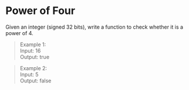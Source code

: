 # Power of Four

Given an integer (signed 32 bits), write a function to check whether it is a power of 4.

>Example 1:  
Input: 16  
Output: true

>Example 2:  
Input: 5  
Output: false